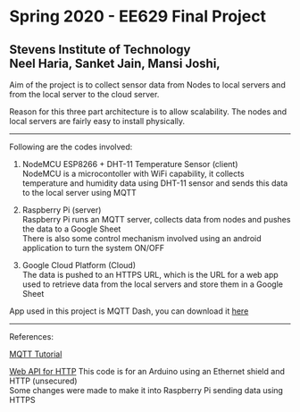 # Spring 2020 - EE629 Final Project

## Stevens Institute of Technology <br> Neel Haria, Sanket Jain, Mansi Joshi, 
Aim of the project is to collect sensor data from Nodes to local servers and from the local server to the cloud server.

Reason for this three part architecture is to allow scalability. The nodes and local servers are fairly easy to install physically.
___
Following are the codes involved:

1. NodeMCU ESP8266 + DHT-11 Temperature Sensor (client)<br>NodeMCU is a microcontoller with WiFi capability, it collects temperature and humidity data using DHT-11 sensor and sends this data to the local server using MQTT

2. Raspberry Pi	(server)<br>Raspberry Pi runs an MQTT server, collects data from nodes and pushes the data to a Google Sheet<br>There is also some control mechanism involved using an android application to turn the system ON/OFF

3. Google Cloud Platform (Cloud)<br>The data is pushed to an HTTPS URL, which is the URL for a web app used to retrieve data from the local servers and store them in a Google Sheet

App used in this project is MQTT Dash, you can download it [here](https://play.google.com/store/apps/details?id=net.routix.mqttdash&hl=en_US)

___

References:

[MQTT Tutorial](https://www.instructables.com/id/How-to-Use-MQTT-With-the-Raspberry-Pi-and-ESP8266/)

[Web API for HTTP](https://www.youtube.com/watch?v=fVBqUeksR1I)
This code is for an Arduino using an Ethernet shield and HTTP (unsecured)<br>Some changes were made to make it into Raspberry Pi sending data using HTTPS
